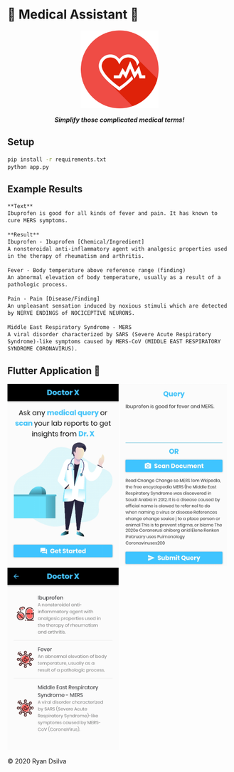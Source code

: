 # 🏥 Medical Assistant 🏥

<div style="text-align:center;">

<img src="./images/icon.png" width="175"/>

**_Simplify those complicated medical terms!_**

</div>

## Setup

```bash
pip install -r requirements.txt
python app.py
```

## Example Results

```
**Text**
Ibuprofen is good for all kinds of fever and pain. It has known to cure MERS symptoms.

**Result**
Ibuprofen - Ibuprofen [Chemical/Ingredient]
A nonsteroidal anti-inflammatory agent with analgesic properties used in the therapy of rheumatism and arthritis.

Fever - Body temperature above reference range (finding)
An abnormal elevation of body temperature, usually as a result of a pathologic process.

Pain - Pain [Disease/Finding]
An unpleasant sensation induced by noxious stimuli which are detected by NERVE ENDINGS of NOCICEPTIVE NEURONS.

Middle East Respiratory Syndrome - MERS
A viral disorder characterized by SARS (Severe Acute Respiratory Syndrome)-like symptoms caused by MERS-CoV (MIDDLE EAST RESPIRATORY SYNDROME CORONAVIRUS).
```

## Flutter Application 📱

<img src="./images/home.jpg" width="250"/>
<img src="./images/query.jpg" width="240"/>
<img src="./images/result.jpg" width="250"/>

&copy; 2020 Ryan Dsilva
